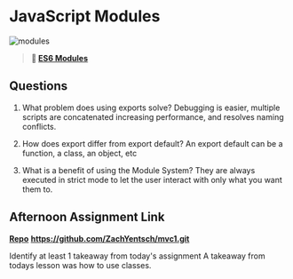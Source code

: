 # JavaScript Modules

![modules](https://bcw.blob.core.windows.net/public/img/1015719031845190)

> **📖 [ES6 Modules](https://codeworksacademy.com/fs-student-guide/resources/wk3/01-Modules)**

## Questions

1. What problem does using exports solve?
Debugging is easier, multiple scripts are concatenated increasing performance, and resolves naming conflicts.

2. How does export differ from export default?
An export default can be a function, a class, an object, etc

3. What is a benefit of using the Module System?
They are always executed in strict mode to let the user interact with only what you want them to.
## Afternoon Assignment Link

**[Repo](https://github.com/ZachYentsch/<ASSIGNMENT_REPO>)**
**https://github.com/ZachYentsch/mvc1.git**


Identify at least 1 takeaway from today's assignment
A takeaway from todays lesson was how to use classes.